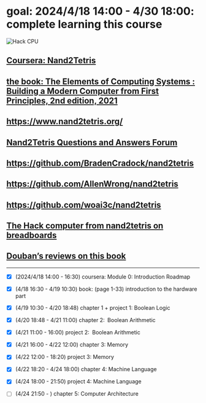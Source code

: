 # goal: 2024/4/18 14:00 - 4/30 18:00: complete learning this course
![Hack CPU](https://github.com/OccupyMars2025/Nand2Tetris/assets/31559413/961881e8-cca8-4be6-b6ec-697951be1b5f)

## [Coursera: Nand2Tetris](https://csdiy.wiki/en/%E4%BD%93%E7%B3%BB%E7%BB%93%E6%9E%84/N2T/)
## [the book: The Elements of Computing Systems : Building a Modern Computer from First Principles, 2nd edition, 2021](https://dokumen.pub/the-elements-of-computing-systems-building-a-modern-computer-from-first-principles-2nbsped-2020002671-9780262539807.html)
## https://www.nand2tetris.org/
## [Nand2Tetris Questions and Answers Forum](http://nand2tetris-questions-and-answers-forum.52.s1.nabble.com/)
## https://github.com/BradenCradock/nand2tetris
## https://github.com/AllenWrong/nand2tetris
## https://github.com/woai3c/nand2tetris
## [The Hack computer from nand2tetris on breadboards](https://hackaday.io/project/185131-the-hack-computer-from-nand2tetris-on-breadboards)
## [Douban’s reviews on this book](https://book.douban.com/subject/1998341/)
---

- [x] (2024/4/18 14:00 - 16:30) coursera: Module 0: Introduction Roadmap
- [x] (4/18 16:30 - 4/19 10:30) book: (page 1-33) introduction to the hardware part
- [x] (4/19 10:30 - 4/20 18:48) chapter 1 + project 1: Boolean Logic
- [x] (4/20 18:48 - 4/21 11:00) chapter 2:  Boolean Arithmetic
- [x] (4/21 11:00 - 16:00) project 2:  Boolean Arithmetic
- [x] (4/21 16:00 - 4/22 12:00) chapter 3: Memory
- [x] (4/22 12:00 - 18:20) project 3: Memory
- [x] (4/22 18:20 - 4/24 18:00) chapter 4: Machine Language
- [x] (4/24 18:00 - 21:50) project 4: Machine Language
- [ ] (4/24 21:50 - ) chapter 5: Computer Architecture

